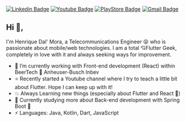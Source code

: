[![Linkedin Badge](https://img.shields.io/badge/-hdalmora-blue?style=flat&logo=Linkedin&logoColor=white&link=https://www.linkedin.com/in/hdalmora/)](https://www.linkedin.com/in/hdalmora/) [![Youtube Badge](https://img.shields.io/badge/-Henrique%20Dal%20Mora-red?style=flat&labelColor=red&logo=Youtube&link=https://www.youtube.com/channel/UCprZCa_GMFQZx37aWNSuvFA/)](https://www.youtube.com/channel/UCprZCa_GMFQZx37aWNSuvFA/) [![PlayStore Badge](https://img.shields.io/badge/My%20Apps%20in-Google%20Play%20Store-green?style=flat&logo=android&logoColor=white&link=https://play.google.com/store/apps/developer?id=Henrique+Dal+Mora&hl=pt_BR/)](https://play.google.com/store/apps/developer?id=Henrique+Dal+Mora&hl=pt_BR/) [![Gmail Badge](https://img.shields.io/badge/-hdalmora.dev@gmail.com-c14438?style=flat&logo=Gmail&logoColor=white&link=mailto:hdalmora.dev@gmail.com)](mailto:hdalmora.dev@gmail.com)

## Hi 👋, 
I'm Henrique Dal' Mora, a Telecommunications Engineer 😝 who is passionate about mobile/web technologies. I am a total 💘Flutter Geek, completely in love with it and always seeking ways for improvement. 

- 🔨 I’m currently working with Front-end development (React) within BeerTech 🍺 Anheuser-Busch Inbev
- ⭐ Recently started a Youtube channel where I try to teach a little bit about Flutter. Hope I can keep up with it! 
- 💥 Always Learning new things (especially about Flutter and React 👀)
- 🎉 Currently studying more about Back-end development with Spring Boot 🍃
- ⚡ Languages: Java, Kotlin, Dart, JavaScript


